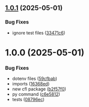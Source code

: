 ## [1.0.1](https://github.com/ocadotechnology/codeforlife-scheduler/compare/v1.0.0...v1.0.1) (2025-05-01)


### Bug Fixes

* ignore test files ([33471c6](https://github.com/ocadotechnology/codeforlife-scheduler/commit/33471c63d8d74bc6567f6e0d11f17c04e9e1c071))

# 1.0.0 (2025-05-01)


### Bug Fixes

* dotenv files ([59cfbab](https://github.com/ocadotechnology/codeforlife-scheduler/commit/59cfbab53c56ca17a56ab38fcbc92a9fd445b255))
* imports ([16368ed](https://github.com/ocadotechnology/codeforlife-scheduler/commit/16368ed1dde9f725299ca34b5c6d5311eb729dd8))
* new cfl package ([b2f57f0](https://github.com/ocadotechnology/codeforlife-scheduler/commit/b2f57f07285ee046b18eb07594d8a7810e3c6017))
* py command ([c6e5812](https://github.com/ocadotechnology/codeforlife-scheduler/commit/c6e5812d519adf24ecd1827994a15b1054ac807c))
* tests ([08796ec](https://github.com/ocadotechnology/codeforlife-scheduler/commit/08796eca2bc89b25aa8146fadfb6ba41d3a3b08a))
